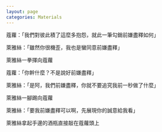 ```yaml
---
layout: page
categories: Materials
---
```


蔻蘿：「我們對彼此積了這麼多抱怨，就此一筆勾銷前嫌盡釋如何」

萊雅絲：「雖然你很機歪，我也是蠻同意前嫌盡釋」

萊雅絲一拳揮向蔻蘿

蔻蘿：「你幹什麼？不是說好前嫌盡釋」

萊雅絲：「是阿，我們前嫌盡釋，你就不要追究我前一秒做了什麼」

萊雅絲一腳踢向蔻蘿

萊雅絲：「要我前嫌盡釋可以啊，先展現你的誠意給我看」

萊雅絲拿起手邊的酒瓶直接敲在蔻蘿頭上
